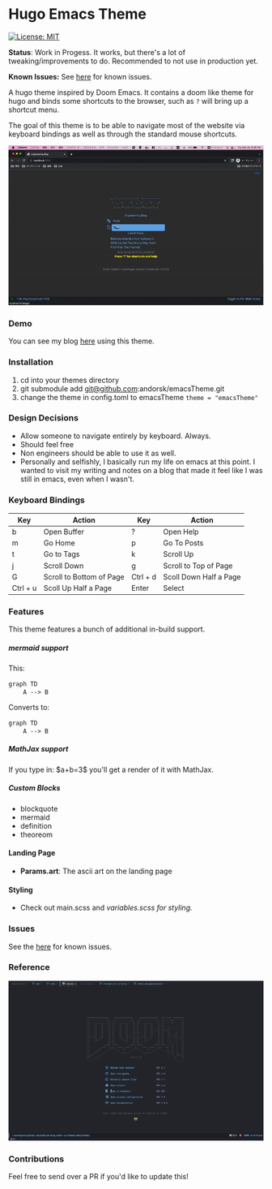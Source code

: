 # Hugo Emacs Theme
[![License: MIT](https://img.shields.io/badge/License-MIT-blue.svg)](https://choosealicense.com/licenses/mit/)

**Status**: Work in Progess. It works, but there's a lot of tweaking/improvements to do. Recommended to not use in production yet.

**Known Issues:** See [here](#issues) for known issues. 

A hugo theme inspired by Doom Emacs. It contains a doom like theme for hugo and
binds some shortcuts to the browser, such as `?` will bring up a shortcut menu. 

The goal of this theme is to be able to navigate most of the website via keyboard 
bindings as well as through the standard mouse shortcuts.

![imgs/sample.gif](imgs/sample.gif)

### Demo

You can see my blog [here](https://andorsk.github.io/blog) using this theme.

### Installation

1. cd into your themes directory
2. git submodule add git@github.com:andorsk/emacsTheme.git
3. change the theme in config.toml to emacsTheme `theme = "emacsTheme"`

### Design Decisions

- Allow someone to navigate entirely by keyboard. Always.
- Should feel free
- Non engineers should be able to use it as well.
- Personally and selfishly, I basically run my life on emacs at this point. I
  wanted to visit my writing and notes on a blog that made it feel like I was
  still in emacs, even when I wasn't.

### Keyboard Bindings

| Key | Action      | Key |   Action    |
|-----|-------------|-----| ------------|
| b   | Open Buffer | ?   | Open Help   |
| m   | Go Home     | p   | Go To Posts |
| t   | Go to Tags  | k   | Scroll Up   |
| j   | Scroll Down | g   | Scroll to Top of Page |
| G   | Scroll to Bottom of Page |  Ctrl + d | Scoll Down Half a Page |
|  Ctrl + u | Scoll Up Half a Page | Enter | Select |

### Features

This theme features a bunch of additional in-build support.

##### mermaid support

This:

```text
graph TD
    A --> B
```

Converts to:

```mermaid
graph TD
    A --> B
```

##### MathJax support

If you type in: \$a+b=3\$ you'll get a render of it with MathJax.

##### Custom Blocks

- blockquote
- mermaid
- definition
- theoreom

#### Landing Page

- **Params.art**: The ascii art on the landing page

#### Styling

- Check out main.scss and _variables.scss for styling._

### Issues

See the [here](https://github.com/andorsk/emacsTheme/issues) for known issues.

### Reference

![imgs/sample.png](imgs/sample.png)

### Contributions

Feel free to send over a PR if you'd like to update this!
